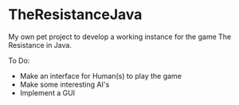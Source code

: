 # TheResistanceJava
My own pet project to develop a working instance for the game The Resistance in Java.

To Do:

- Make an interface for Human(s) to play the game
- Make some interesting AI's
- Implement a GUI
